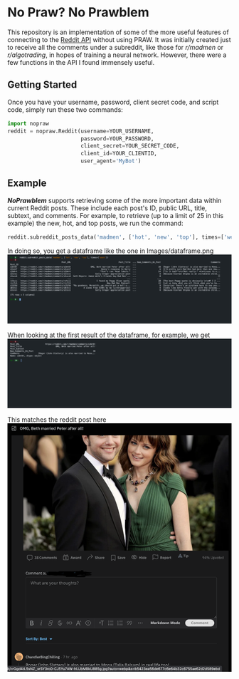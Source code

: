 # No Praw? No Prawblem

This repository is an implementation of some of the more useful features of connecting to the [Reddit API](https://www.reddit.com/dev/api/) without using PRAW. It was initially created just to receive all the comments under a subreddit, like those for _r/madmen_ or _r/algotrading_, in hopes of training a neural network. However, there were a few functions in the API I found immensely useful.

## Getting Started

Once you have your username, password, client secret code, and script code, simply run these two commands:

```python
import nopraw 
reddit = nopraw.Reddit(username=YOUR_USERNAME,
                       password=YOUR_PASSWORD, 
                       client_secret=YOUR_SECRET_CODE, 
                       client_id=YOUR_CLIENTID, 
                       user_agent='MyBot')
```

## Example
**_NoPrawblem_** supports retrieving some of the more important data within current Reddit posts. These include each post's ID, public URL, title, subtext, and comments. For example, to retrieve (up to a limit of 25 in this example) the new, hot, and top posts, we run the command:

```python
reddit.subreddit_posts_data('madmen', ['hot', 'new', 'top'], times=['week'])
```

In doing so, you get a dataframe like the one in Images/dataframe.png
![dataframe](/Images/dataframe.png)

When looking at the first result of the dataframe, for example, we get
![example](/Images/example.png)

This matches the reddit post here
![reddit](/Images/reddit.png)
